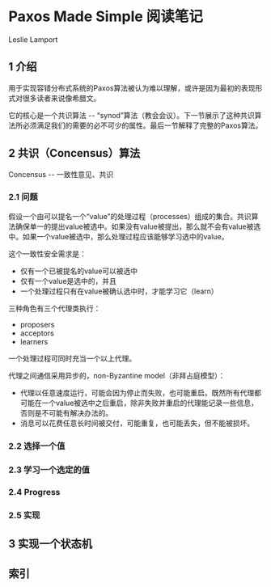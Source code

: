 # Paxos Made Simple 阅读笔记

Leslie Lamport

## 1 介绍

用于实现容错分布式系统的Paxos算法被认为难以理解，或许是因为最初的表现形式对很多读者来说像希腊文。

它的核心是一个共识算法 -- “synod”算法（教会会议）。下一节展示了这种共识算法所必须满足我们的需要的必不可少的属性。最后一节解释了完整的Paxos算法。

## 2 共识（Concensus）算法

Concensus -- 一致性意见、共识

### 2.1 问题

假设一个由可以提名一个“value”的处理过程（processes）组成的集合。共识算法确保单一的提出value被选中。如果没有value被提出，那么就不会有value被选中。如果一个value被选中，那么处理过程应该能够学习选中的value。

这个一致性安全需求是：

* 仅有一个已被提名的value可以被选中
* 仅有一个value是选中的，并且
* 一个处理过程只有在value被确认选中时，才能学习它（learn）

三种角色有三个代理类执行：

* proposers
* acceptors
* learners

一个处理过程可同时充当一个以上代理。

代理之间通信采用异步的，non-Byzantine model（非拜占庭模型）：

* 代理以任意速度运行，可能会因为停止而失败，也可能重启。既然所有代理都可能在一个value被选中之后重启，除非失败并重启的代理能记录一些信息，否则是不可能有解决办法的。
* 消息可以花费任意长时间被交付，可能重复，也可能丢失，但不能被损坏。

### 2.2 选择一个值


### 2.3 学习一个选定的值

### 2.4 Progress

### 2.5 实现

## 3 实现一个状态机

## 索引
